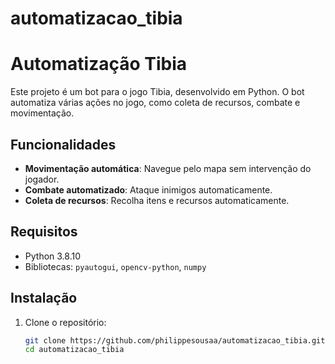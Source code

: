 # automatizacao_tibia

# Automatização Tibia

Este projeto é um bot para o jogo Tibia, desenvolvido em Python. O bot automatiza várias ações no jogo, como coleta de recursos, combate e movimentação.

## Funcionalidades

- **Movimentação automática**: Navegue pelo mapa sem intervenção do jogador.
- **Combate automatizado**: Ataque inimigos automaticamente.
- **Coleta de recursos**: Recolha itens e recursos automaticamente.

## Requisitos

- Python 3.8.10
- Bibliotecas: `pyautogui`, `opencv-python`, `numpy`

## Instalação

1. Clone o repositório:
   ```bash
   git clone https://github.com/philippesousaa/automatizacao_tibia.git
   cd automatizacao_tibia
